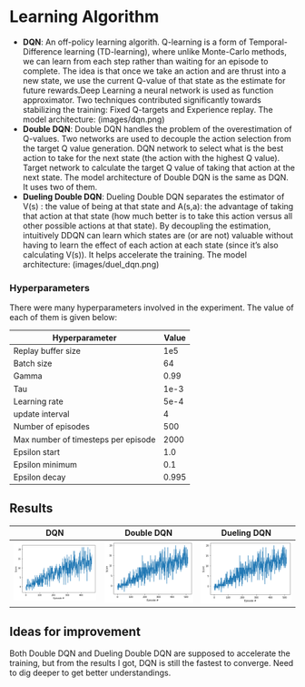 # Learning Algorithm
- **DQN**: An off-policy learning algorith. Q-learning is a form of Temporal-Difference learning (TD-learning), where unlike Monte-Carlo methods, we can learn from each step rather than waiting for an episode to complete. The idea is that once we take an action and are thrust into a new state, we use the current Q-value of that state as the estimate for future rewards.Deep Learning a neural network is used as function approximator. Two techniques contributed significantly towards stabilizing the training: Fixed Q-targets and Experience replay. 
The model architecture:
(images/dqn.png)
- **Double DQN**: Double DQN handles the problem of the overestimation of Q-values. Two networks are used to decouple the action selection from the target Q value generation. DQN network to select what is the best action to take for the next state (the action with the highest Q value). Target network to calculate the target Q value of taking that action at the next state.
The model architecture of Double DQN is the same as DQN. It uses two of them. 
- **Dueling Double DQN**: Dueling Double DQN separates the estimator of V(s) : the value of being at that state and A(s,a): the advantage of taking that action at that state (how much better is to take this action versus all other possible actions at that state). By decoupling the estimation, intuitively DDQN can learn which states are (or are not) valuable without having to learn the effect of each action at each state (since it’s also calculating V(s)). It helps accelerate the training. 
The model architecture:
(images/duel_dqn.png)

### Hyperparameters

  There were many hyperparameters involved in the experiment. The value of each of them is given below:

  | Hyperparameter                      | Value |
  | ----------------------------------- | ----- |
  | Replay buffer size                  | 1e5   |
  | Batch size                          | 64    |
  | Gamma                               | 0.99  |
  | Tau                                 | 1e-3  |
  | Learning rate                       | 5e-4  |
  | update interval                     | 4     |
  | Number of episodes                  | 500   |
  | Max number of timesteps per episode | 2000  |
  | Epsilon start                       | 1.0   |
  | Epsilon minimum                     | 0.1   |
  | Epsilon decay                       | 0.995 |


## Results
| DQN                                        | Double DQN                         | Dueling DQN                                         |
| ------------------------------------------ | ---------------------------------- | --------------------------------------------------- |
| ![double-dqn](output/dqn.png)              | ![dqn](output/double-dqn.png)      | ![dueling double dqn](output/duel-dqn.png)          |

## Ideas for improvement
Both Double DQN and Dueling Double DQN are supposed to accelerate the training, but from the results I got, DQN is still the fastest to converge. Need to dig deeper to get better understandings. 

